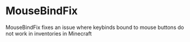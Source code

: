 # MouseBindFix

MouseBindFix fixes an issue where keybinds bound to mouse buttons do not work in inventories in Minecraft
